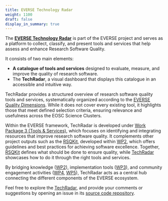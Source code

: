 ```yaml
---
title: EVERSE Technology Radar
weight: 1100
draft: false
display_in_summary: true
---
```

 

The [**EVERSE Technology Radar**](https://everse.software/TechRadar/) is part of the EVERSE project and serves as a platform to collect, classify, and present tools and services that help assess and enhance Research Software Quality.

It consists of two main elements:

- **A catalogue of tools and services** designed to evaluate, measure, and improve the quality of research software.
- The **TechRadar**, a visual dashboard that displays this catalogue in an accessible and intuitive way.

TechRadar provides a structured overview of research software quality tools and services, systematically organized according to the [EVERSE Quality Dimensions](https://everse.software/RSQKit/rs_quality). While it does not cover every existing tool, it highlights those that meet defined selection criteria, ensuring relevance and usefulness across the EOSC Science Clusters.

Within the EVERSE framework, TechRadar is developed under [Work Package 3 (Tools & Services)](https://everse.software/workpackages/03_tools_and_services/), which focuses on identifying and integrating resources that improve research software quality. It complements other project outputs such as the [RSQKit](https://everse.software/RSQKit/), developed within [WP2](https://everse.software/workpackages/02_best_practices/), which offers guidelines and best practices for achieving software excellence. Together, [RSQKit](https://everse.software/RSQKit/) defines what should be done to ensure quality, while [TechRadar](https://everse.software/TechRadar/) showcases how to do it through the right tools and services.

By bridging knowledge ([WP2](https://everse.software/workpackages/02_best_practices/)), implementation tools ([WP3]((https://everse.software/workpackages/03_tools_and_services/))), and community engagement activities ([WP4](https://everse.software/workpackages/04_pilots_and_drivers/), [WP5](https://everse.software/workpackages/05_capacity_and_recognition/)), TechRadar acts as a central hub connecting the different components of the EVERSE ecosystem.

Feel free to explore the [TechRadar](https://everse.software/TechRadar/), and provide your comments or suggestions by opening an issue in its [source code repository](https://github.com/EVERSE-ResearchSoftware/TechRadar).
